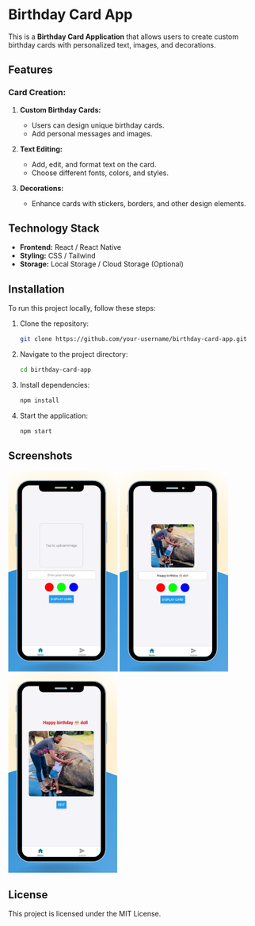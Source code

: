 # Birthday Card App

This is a **Birthday Card Application** that allows users to create custom birthday cards with personalized text, images, and decorations.

## Features

### Card Creation:
1. **Custom Birthday Cards:**
   - Users can design unique birthday cards.
   - Add personal messages and images.
   
2. **Text Editing:**
   - Add, edit, and format text on the card.
   - Choose different fonts, colors, and styles.
   
3. **Decorations:**
   - Enhance cards with stickers, borders, and other design elements.

## Technology Stack
- **Frontend:** React / React Native
- **Styling:** CSS / Tailwind
- **Storage:** Local Storage / Cloud Storage (Optional)

## Installation

To run this project locally, follow these steps:

1. Clone the repository:
   ```bash
   git clone https://github.com/your-username/birthday-card-app.git
   ```
2. Navigate to the project directory:
   ```bash
   cd birthday-card-app
   ```
3. Install dependencies:
   ```bash
   npm install
   ```
4. Start the application:
   ```bash
   npm start
   ```

## Screenshots

![Card Creation](assets/images/pic1.PNG)
![Text Editing](assets/images/pic2.PNG)
![Card Display](assets/images/pic3.PNG)

## License
This project is licensed under the MIT License.


